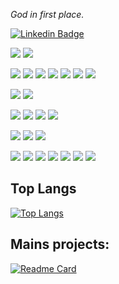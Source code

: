 <i class="devicon-ruby-plain-wordmark colored"></i>

*God in first place.*

[![Linkedin Badge](https://img.shields.io/badge/-EvertonLopes-blue?style=flat-square&logo=Linkedin&logoColor=white&link=https://www.linkedin.com/in/everton-lopes-costa)](https://www.linkedin.com/in/everton-lopes-costa)

![](https://img.shields.io/badge/-BackEnd-purple?style=for-the-badge&logo=backend&logoColor=white&)
![](https://img.shields.io/badge/-Ruby-blue?style=for-the-badge&logo=ruby&logoColor=white&)

![](https://img.shields.io/badge/-FrontEnd-purple?style=for-the-badge&logo=backend&logoColor=white&)
![](https://img.shields.io/badge/-HTML5-blue?style=for-the-badge&logo=html5&logoColor=white&)
![](https://img.shields.io/badge/-CSS-blue?style=for-the-badge&logo=css3&logoColor=white&)
![](https://img.shields.io/badge/-Rails-blue?style=for-the-badge&logo=rubyonrails&logoColor=white&)
![](https://img.shields.io/badge/-Javascript-blue?style=for-the-badge&logo=javascript&logoColor=white&)
![](https://img.shields.io/badge/-Tailwindcss-blue?style=for-the-badge&logo=tailwindcss&logoColor=white&)
![](https://img.shields.io/badge/-Bootstrap-blue?style=for-the-badge&logo=bootstrap&logoColor=white&)

![](https://img.shields.io/badge/-Test-purple?style=for-the-badge&logo=backend&logoColor=white&)
![](https://img.shields.io/badge/-RSpec-blue?style=for-the-badge&logo=rubyonrails&logoColor=white&)

![](https://img.shields.io/badge/-Versionament-purple?style=for-the-badge&logo=backend&logoColor=white&)
![](https://img.shields.io/badge/-Git-blue?style=for-the-badge&logo=git&logoColor=white&)
![](https://img.shields.io/badge/-Github-blue?style=for-the-badge&logo=github&logoColor=white&)
![](https://img.shields.io/badge/-Gitlab-blue?style=for-the-badge&logo=gitlab&logoColor=white&)

![](https://img.shields.io/badge/-Database-purple?style=for-the-badge&logo=backend&logoColor=white&)
![](https://img.shields.io/badge/-PostgreSQL-blue?style=for-the-badge&logo=postgresql&logoColor=white&)
![](https://img.shields.io/badge/-SQLServer-blue?style=for-the-badge&logo=microsoft&logoColor=white&)

![](https://img.shields.io/badge/-Tools-purple?style=for-the-badge&logo=backend&logoColor=white&)
![](https://img.shields.io/badge/-Figma-blue?style=for-the-badge&logo=figma&logoColor=white&)
![](https://img.shields.io/badge/-Linux-blue?style=for-the-badge&logo=linux&logoColor=white&)
![](https://img.shields.io/badge/-Neovim-blue?style=for-the-badge&logo=vim&logoColor=white&)
![](https://img.shields.io/badge/-VSCode-blue?style=for-the-badge&logo=visualstudiocode&logoColor=white&)
![](https://img.shields.io/badge/-Tmux-blue?style=for-the-badge&logo=tmux&logoColor=white&)
![](https://img.shields.io/badge/-Docker-blue?style=for-the-badge&logo=docker&logoColor=white&)




## Top Langs
[![Top Langs](https://github-readme-stats.vercel.app/api/top-langs/?username=evertonlopesc&layout=compact)](https://github.com/evertonlopesc/github-readme-stats)
  

## Mains projects:
[![Readme Card](https://github-readme-stats.vercel.app/api/pin/?username=evertonlopesc&repo=Ruby-Roadmap)](https://github.com/evertonlopesc/Ruby-Roadmap)
